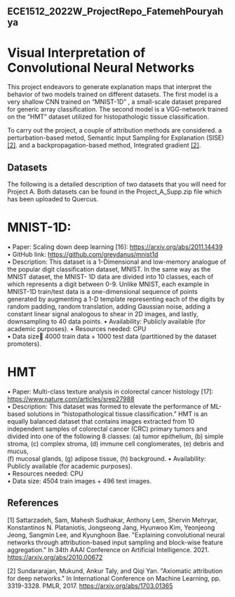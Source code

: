 ## ECE1512_2022W_ProjectRepo_FatemehPouryahya
# Visual Interpretation of Convolutional Neural Networks

This project  endeavors to generate  explanation  maps that  interpret the behavior of two models 
trained on different datasets. The first model is a very shallow CNN trained on “MNIST-1D” 
, a small-scale dataset prepared for generic array classification. The second model is a VGG-network 
trained on the “HMT” dataset utilized  for histopathologic  tissue classification. 

To carry out the project, a couple of attribution methods are considered. 
a perturbation-based metod, Semantic Input Sampling for Explanation (SISE)[[2]](#2). and
a backpropagation-based method, Integrated gradient  [[2]](#2).

## Datasets  
The  following  is  a  detailed  description  of  two  datasets  that  you  will  need  for  Project  A.  Both 
datasets can be found in the Project_A_Supp.zip file which has been uploaded to Quercus.  
 
# MNIST-1D:  
• Paper: Scaling down deep learning [16]: https://arxiv.org/abs/2011.14439   
• GitHub link: https://github.com/greydanus/mnist1d  
• Description:  This dataset  is a 1-Dimensional  and low-memory  analogue  of the popular 
digit classification dataset, MNIST. In the same way as the MNIST dataset, the MNIST-
1D data are divided into 10 classes, each of which represents a digit between 0-9. Unlike 
MNIST,  each  example  in  MNIST-1D  train/test  data  is a  one-dimensional  sequence  of 
points generated by augmenting a 1-D template representing each of the digits by random 
padding,  random  translation,  adding  Gaussian  noise,  adding  a  constant  linear  signal 
analogous to shear in 2D images, and lastly, downsampling to 40 data points. 
• Availability: Publicly available (for academic purposes). 
• Resources needed: CPU  
• Data size 4000 train data + 1000 test data (partitioned by the dataset promoters). 
  
# HMT
• Paper: Multi-class texture analysis in colorectal cancer histology [17]: 
https://www.nature.com/articles/srep27988   
• Description: This dataset was formed to elevate the performance of ML-based solutions 
in  “histopathological  tissue  classification.”  HMT  is  an  equally  balanced  dataset  that 
contains  images  extracted  from  10  independent  samples  of  colorectal  cancer  (CRC) 
primary tumors and divided into one of the following 8 classes: (a) tumor epithelium, (b) 
simple stroma, (c) complex stroma, (d) immune cell conglomerates, (e) debris and mucus,  
(f) mucosal glands, (g) adipose tissue, (h) background. 
• Availability: Publicly available (for academic purposes).  
• Resources needed: CPU  
• Data size: 4504 train images + 496 test images.  

## References
<a id="1">[1]</a> 
Sattarzadeh,  Sam,  Mahesh  Sudhakar,  Anthony  Lem,  Shervin  Mehryar,  Konstantinos  N. Plataniotis,  Jongseong  Jang,  Hyunwoo  Kim,  Yeonjeong  Jeong,  Sangmin  Lee,  and  Kyunghoon Bae.  "Explaining  convolutional  neural networks  through  attribution-based  input  sampling  and block-wise  feature  aggregation."  In 34th  AAAI Conference  on  Artificial  Intelligence.  2021. https://arxiv.org/abs/2010.00672 

<a id="2">[2]</a> 
Sundararajan, Mukund, Ankur Taly, and Qiqi Yan. "Axiomatic attribution for deep networks." 
In International Conference on Machine Learning, pp. 3319-3328. PMLR, 2017. 
https://arxiv.org/abs/1703.01365  


